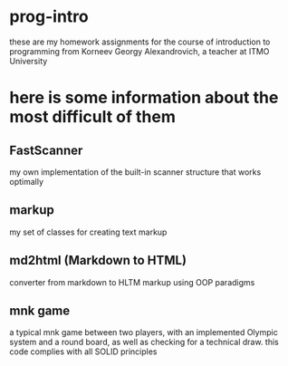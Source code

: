# prog-intro 
these are my homework assignments for the course of introduction to programming from Korneev Georgy Alexandrovich, a teacher at ITMO University
# here is some information about the most difficult of them
## FastScanner 
my own implementation of the built-in scanner structure that works optimally
## markup
my set of classes for creating text markup
## md2html (Markdown to HTML)
converter from markdown to HLTM markup using OOP paradigms
## mnk game
a typical mnk game between two players, with an implemented Olympic system and a round board, as well as checking for a technical draw. this code complies with all SOLID principles
